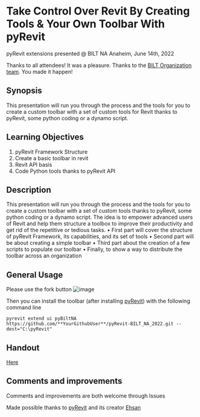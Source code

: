 # Take Control Over Revit By Creating Tools & Your Own Toolbar With pyRevit

pyRevit extensions presented @ BILT NA Anaheim, June 14th, 2022

Thanks to all attendees! It was a pleasure.
Thanks to the [BILT Organization team](https://www.dbei.org/). You made it happen!

## Synopsis
This presentation will run you through the process and the tools for you to create a custom toolbar with a set of custom tools for Revit thanks to pyRevit, some python coding or a dynamo script.

## Learning Objectives
1. pyRevit Framework Structure
2. Create a basic toolbar in revit
3. Revit API basis
4. Code Python tools thanks to pyRevit API

## Description
This presentation will run you through the process and the tools for you to create a custom toolbar with a set of custom tools thanks to pyRevit, some python coding or a dynamo script. The idea is to empower advanced users of Revit and help them structure a toolbox to improve their productivity and get rid of the repetitive or tedious tasks.
• First part will cover the structure of pyRevit Framework, its capabilities, and its set of tools
• Second part will be about creating a simple toolbar
• Third part about the creation of a few scripts to populate our toolbar
• Finally, to show a way to distribute the toolbar across an organization


## General Usage

Please use the fork button
![image](https://user-images.githubusercontent.com/7872003/174556481-c80a07c5-28ad-49d2-b369-456285ecc5b3.png)

Then you can install the toolbar (after installing [pyRevit](https://github.com/eirannejad/pyRevit/releases)) with the following command line
```
pyrevit extend ui pyBiltNA https://github.com/**YourGithubUser**/pyRevit-BILT_NA_2022.git --dest="C:\pyRevit"
```

## Handout
[Here](https://github.com/jmcouffin/pyRevit-BILT_NA_2022/blob/master/Handout_Presentation/26-Handout_TakeControlOverRevitCreatingToolsWithPyRevit_Jean-MarcCouffin.pdf)


## Comments and improvements
Comments and improvements are both welcome through Issues

Made possible thanks to [pyRevit](https://github.com/eirannejad/pyRevit) and its creator [Ehsan](https://ein.sh/)
